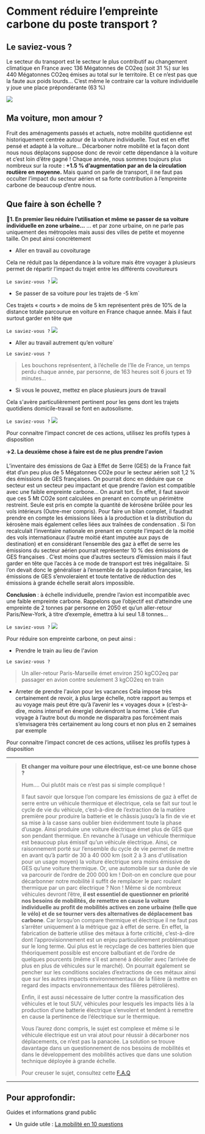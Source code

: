 # **Comment réduire l’empreinte carbone du poste transport ?**

## Le saviez-vous ?

Le secteur du transport est le secteur le plus contributif au changement climatique en France avec 136 Mégatonnes de CO2eq (soit 31 %) sur les 440 Mégatonnes CO2eq émises au total sur le territoire.
Et ce n’est pas que la faute aux poids lourds… C’est même le contraire car la voiture individuelle y joue une place prépondérante (63 %)

![](https://ecolab-data.netlify.app/images/HCC_emissions_secteur_transport.PNG)

## Ma voiture, mon amour ?

Fruit des aménagements passés et actuels, notre mobilité quotidienne est historiquement centrée autour de la voiture individuelle. Tout est en effet pensé et adapté à la voiture…
Décarboner notre mobilité et la façon dont nous nous déplaçons suppose donc de revoir cette dépendance à la voiture et c’est loin d’être gagné ! Chaque année, nous sommes toujours plus nombreux sur la route : **+1.5 % d’augmentation par an de la circulation routière en moyenne.**
Mais quand on parle de transport, il ne faut pas occulter l’impact du secteur aérien et sa forte contribution à l’empreinte carbone de beaucoup d’entre nous.

## **Que faire à son échelle ?**

🚗**1. En premier lieu réduire l’utilisation et même se passer de sa voiture individuelle en zone urbaine...**
... et par zone urbaine, on ne parle pas uniquement des métropoles mais aussi des villes de petite et moyenne taille. On peut ainsi concrètement

- Aller en travail au covoiturage

Cela ne réduit pas la dépendance à la voiture mais être voyager à plusieurs permet de répartir l’impact du trajet entre les différents covoitureurs

`Le saviez-vous ?`
![](https://ecolab-data.netlify.app/images/Chiffres-clefs_covoitDT.png)

- Se passer de sa voiture pour les trajets de -5 km`

Ces trajets « courts » de moins de 5 km représentent près de 10% de la distance totale parcourue en voiture en France chaque année. Mais il faut surtout garder en tête que

`Le saviez-vous ?`
![](https://ecolab-data.netlify.app/images/Chiffres-cles_privilegier_velo_a_voiture_5km_v2.png)

- Aller au travail autrement qu’en voiture`

`Le saviez-vous ?`
> Les bouchons représentent, à l’échelle de l’Ile de France, un temps perdu chaque année, par personne, de 163 heures soit 6 jours et 19 minutes…

- Si vous le pouvez, mettez en place plusieurs jours de travail

Cela s'avère particulièrement pertinent pour les gens dont les trajets quotidiens domicile-travail se font en autosolisme.

`Le saviez-vous ?`
![](https://ecolab-data.netlify.app/images/Chiffres-cles_Teletravail_v2.png)

Pour connaitre l’impact concret de ces actions, utilisez les profils types à disposition
<!-- Mises en avant de personas ? -->

✈️**2. La deuxième chose à faire est de ne plus prendre l'avion**

L’inventaire des émissions de Gaz à Effet de Serre (GES) de la France fait état d’un peu plus de 5 Mégatonnes CO2e pour le secteur aérien soit 1,2 % des émissions de GES françaises. On pourrait donc en déduire que ce secteur est un secteur peu impactant et que prendre l’avion est compatible avec une faible empreinte carbone… On aurait tort.
En effet, il faut savoir que ces 5 Mt CO2e sont calculées en prenant en compte un périmètre restreint. Seule est pris en compte la quantité de kérosène brûlée pour les vols intérieurs (Outre-mer compris). Pour faire un bilan complet, il faudrait prendre en compte les émissions liées à la production et la distribution du kérosène mais également celles liées aux traînées de condensation .
Si l’on recalculait l’inventaire nationale en prenant en compte l’impact de la moitié des vols internationaux (l’autre moitié étant imputée aux pays de destination) et en considérant l’ensemble des gaz à effet de serre les émissions du secteur aérien pourrait représenter 10 % des émissions de GES françaises . C’est moins que d’autres secteurs d’émission mais il faut garder en tête que l’accès à ce mode de transport est très inégalitaire. Si l’on devait donc le généraliser à l’ensemble de la population française, les émissions de GES s’envoleraient et toute tentative de réduction des émissions à grande échelle serait alors impossible.

**Conclusion** : à échelle individuelle, prendre l’avion est incompatible avec une faible empreinte carbone. Rappelons que l’objectif est d’atteindre une empreinte de 2 tonnes par personne en 2050 et qu’un aller-retour Paris/New-York, à titre d’exemple, émettra à lui seul 1.8 tonnes…

`Le saviez-vous ?`
![](https://ecolab-data.netlify.app/images/Chiffres-clefs_alternatives_bas_carbones_vacances_week-end_v2.png)

Pour réduire son empreinte carbone, on peut ainsi :

- Prendre le train au lieu de l'avion

`Le saviez-vous ?`
> Un aller-retour Paris-Marseille émet environ 250 kgCO2eq par passager en avion contre seulement 3 kgCO2eq en train

- Arreter de prendre l'avion pour les vacances
Cela impose très certainement de revoir, à plus large échelle, notre rapport au temps et au voyage mais peut être qu’à l’avenir les « voyages doux » (c’est-à-dire, moins intensif en énergie) deviendront la norme. L’idée d’un voyage à l’autre bout du monde ne disparaitra pas forcément mais s’envisagera très certainement au long cours et non plus en 2 semaines par exemple

Pour connaitre l’impact concret de ces actions, utilisez les profils types à disposition
<!-- Mises en avant de personas ? -->

---

> **Et changer ma voiture pour une électrique, est-ce une bonne chose ?**
> 
> Hum…. Oui plutôt mais ce n’est pas si simple compliqué !
> 
> Il faut savoir que lorsque l’on compare les émissions de gaz à effet de serre entre un véhicule thermique et électrique, cela se fait sur tout le cycle de vie du véhicule, c’est-à-dire de l’extraction de la matière première pour produire la batterie et le châssis jusqu’à la fin de vie et sa mise à la casse sans oublier bien évidemment toute la phase d’usage. 
Ainsi produire une voiture électrique émet plus de GES que son pendant thermique. En revanche à l’usage un véhicule thermique est beaucoup plus émissif qu’un véhicule électrique. Ainsi, ce raisonnement porté sur l’ensemble du cycle de vie permet de mettre en avant qu’à partir de 30 à 40 000 km (soit 2 à 3 ans d'utilisation pour un usage moyen) la voiture électrique sera moins émissive de GES qu’une voiture thermique. Or, une automobile sur sa durée de vie va parcourir de l’ordre de 200 000 km !
Doit-on en conclure que pour décarbonner notre mobilité il suffit de remplacer le parc roulant thermique par un parc électrique ? Non ! Même si de nombreux véhicules devront l’être, **il est essentiel de questionner en priorité nos besoins de mobilités, de remettre en cause la voiture individuelle au profit de mobilités actives en zone urbaine (telle que le vélo) et de se tourner vers des alternatives de déplacement bas carbone**. Car lorsqu’on compare thermique et électrique il ne faut pas s’arrêter uniquement à la métrique gaz à effet de serre. En effet, la fabrication de batterie utilise des métaux à forte criticité, c’est-à-dire dont l’approvisionnement est un enjeu particulièrement problématique sur le long terme. Qui plus est le recyclage de ces batteries bien que théoriquement possible est encore balbutiant et de l’ordre de quelques pourcents (même s’il est amené à décoller avec l’arrivée de plus en plus de véhicules sur le marché). On pourrait également se pencher sur les conditions sociales d’extractions de ces métaux ainsi que sur les autres impacts environnementaux de la filière (à mettre en regard des impacts environnementaux des filières pétrolières).
>
> Enfin, il est aussi nécessaire de lutter contre la massification des véhicules et le tout SUV, véhicules pour lesquels les impacts liés à la production d’une batterie électrique s’envolent et tendent à remettre en cause la pertinence de l’électrique sur le thermique.
>
> Vous l’aurez donc compris, le sujet est complexe et même si le véhicule électrique est un vrai atout pour réussir à décarboner nos déplacements, ce n’est pas la panacée. La solution se trouve davantage dans un questionnement de nos besoins de mobilités et dans le développement des mobilités actives que dans une solution technique déployée à grande échelle.
>
> Pour creuser le sujet, consultez cette [F.A.Q](https://www.carbone4.com/analyse-faq-voiture-electrique)

---

## Pour approfondir:

Guides et informations grand public

- Un guide utile : [La mobilité en 10 questions](https://librairie.ademe.fr/mobilite-et-transport/3859-la-mobilite-en-10-questions-9791029716126.html)
